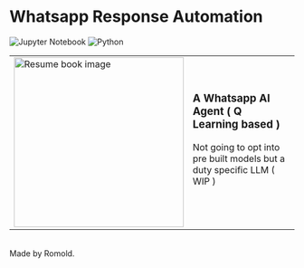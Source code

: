 # Whatsapp Response Automation
  ![Jupyter Notebook](https://img.shields.io/badge/Kaggle-blue)
  ![Python](https://img.shields.io/badge/Python-yellow)
            
<table>
  <tr>
    <td>
      <img src="https://www.google.com/imgres?q=q%20learning%20symbol&imgurl=https%3A%2F%2Fdatascientest.com%2Fen%2Ffiles%2F2024%2F02%2Fq-learning.png&imgrefurl=https%3A%2F%2Fdatascientest.com%2Fen%2Fq-learning-machine-learning-with-reinforcement-learning&docid=rkLNwnrzkqWK1M&tbnid=zJw2Yi2veVavBM&vet=12ahUKEwjg2Kmf-qCNAxVJXGwGHbqxDwQQM3oECHAQAA..i&w=768&h=422&hcb=2&ved=2ahUKEwjg2Kmf-qCNAxVJXGwGHbqxDwQQM3oECHAQAA" width = "300" alt="Resume book image">
    </td>
    <td>
      <h3>A Whatsapp AI Agent ( Q Learning based )</h3>
      <p>Not going to opt into pre built models but a duty specific LLM ( WIP )</p>
      <br/>
    </td>
  </tr>
</table>
<br/>
Made by Romold.
